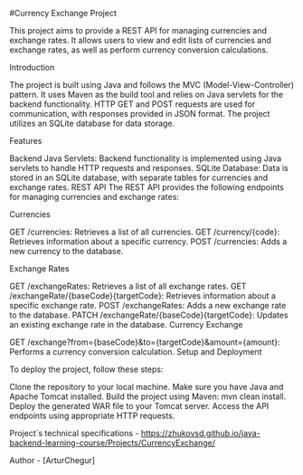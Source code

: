 #Currency Exchange Project

This project aims to provide a REST API for managing currencies and exchange rates. It allows users to view and edit lists of currencies and exchange rates, as well as perform currency conversion calculations.

Introduction

The project is built using Java and follows the MVC (Model-View-Controller) pattern. It uses Maven as the build tool and relies on Java servlets for the backend functionality. HTTP GET and POST requests are used for communication, with responses provided in JSON format. The project utilizes an SQLite database for data storage.

Features

Backend
Java Servlets: Backend functionality is implemented using Java servlets to handle HTTP requests and responses.
SQLite Database: Data is stored in an SQLite database, with separate tables for currencies and exchange rates.
REST API
The REST API provides the following endpoints for managing currencies and exchange rates:

Currencies

GET /currencies: Retrieves a list of all currencies.
GET /currency/{code}: Retrieves information about a specific currency.
POST /currencies: Adds a new currency to the database.

Exchange Rates

GET /exchangeRates: Retrieves a list of all exchange rates.
GET /exchangeRate/{baseCode}{targetCode}: Retrieves information about a specific exchange rate.
POST /exchangeRates: Adds a new exchange rate to the database.
PATCH /exchangeRate/{baseCode}{targetCode}: Updates an existing exchange rate in the database.
Currency Exchange

GET /exchange?from={baseCode}&to={targetCode}&amount={amount}: Performs a currency conversion calculation.
Setup and Deployment

To deploy the project, follow these steps:

Clone the repository to your local machine.
Make sure you have Java and Apache Tomcat installed.
Build the project using Maven: mvn clean install.
Deploy the generated WAR file to your Tomcat server.
Access the API endpoints using appropriate HTTP requests.

Project`s technical specifications - https://zhukovsd.github.io/java-backend-learning-course/Projects/CurrencyExchange/

Author - [ArturChegur]
